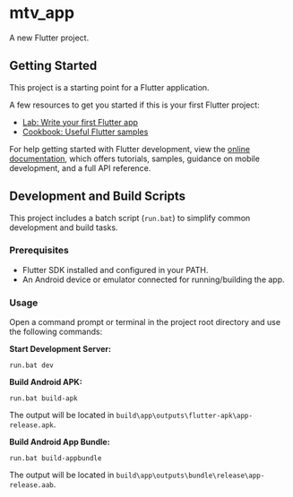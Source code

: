 # mtv_app

A new Flutter project.

## Getting Started

This project is a starting point for a Flutter application.

A few resources to get you started if this is your first Flutter project:

- [Lab: Write your first Flutter app](https://docs.flutter.dev/get-started/codelab)
- [Cookbook: Useful Flutter samples](https://docs.flutter.dev/cookbook)

For help getting started with Flutter development, view the
[online documentation](https://docs.flutter.dev/), which offers tutorials,
samples, guidance on mobile development, and a full API reference.

## Development and Build Scripts

This project includes a batch script (`run.bat`) to simplify common development and build tasks.

### Prerequisites

- Flutter SDK installed and configured in your PATH.
- An Android device or emulator connected for running/building the app.

### Usage

Open a command prompt or terminal in the project root directory and use the following commands:

**Start Development Server:**
```shell
run.bat dev
```

**Build Android APK:**
```shell
run.bat build-apk
```
The output will be located in `build\app\outputs\flutter-apk\app-release.apk`.

**Build Android App Bundle:**
```shell
run.bat build-appbundle
```
The output will be located in `build\app\outputs\bundle\release\app-release.aab`.